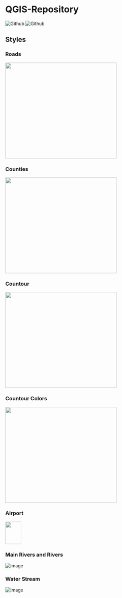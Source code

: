 # QGIS-Repository

![Github](https://img.shields.io/github/license/dgeraldi/QGIS-Repository?style=plastic) ![Github](https://img.shields.io/badge/QGIS%20version-v3.22-green?style=plastic)

## Styles
### Roads

<img src="https://user-images.githubusercontent.com/77708243/152228147-92b1edb2-5dc9-45a3-b6b1-0bd3d7010048.png" width="350" height="300">

### Counties

<img src="https://user-images.githubusercontent.com/77708243/152228540-c2d8fabf-f3ab-4907-96b6-fe2a8043fe6f.png" width="350" height="300">

### Countour

<img src="https://user-images.githubusercontent.com/77708243/152229088-ced77f29-aeb8-4ad0-a833-c77f599a7907.png" width="350" height="300">

### Countour Colors

<img src="https://user-images.githubusercontent.com/77708243/152229212-686baeb6-285a-477a-b825-3ee0d552ea48.png" width="350" height="300">

### Airport

<img src="https://user-images.githubusercontent.com/77708243/152232399-b9e297d7-bed7-4f29-a4e3-0ceed08b5d35.png" width="50" height="70">

### Main Rivers and Rivers

![image](https://user-images.githubusercontent.com/77708243/152233561-47c033dc-160c-44df-9942-75050e624a8f.png)

### Water Stream

![image](https://user-images.githubusercontent.com/77708243/152233774-90beae01-70a8-4dbd-9564-a30b4f8fbb60.png)




